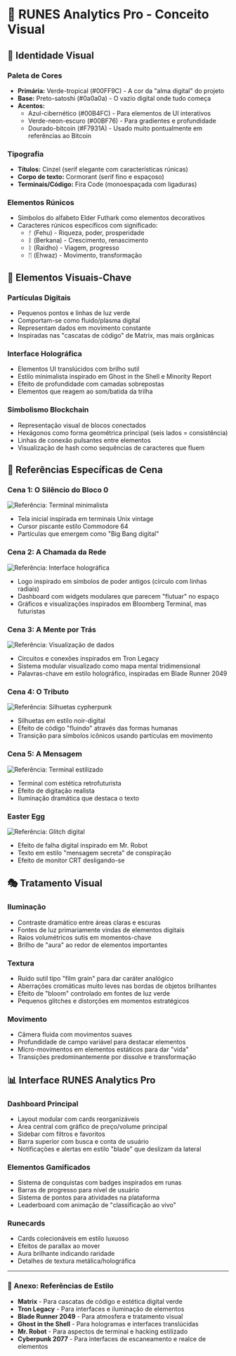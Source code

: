 # 🎨 RUNES Analytics Pro - Conceito Visual

## 💠 Identidade Visual

### Paleta de Cores
- **Primária:** Verde-tropical (#00FF9C) - A cor da "alma digital" do projeto
- **Base:** Preto-satoshi (#0a0a0a) - O vazio digital onde tudo começa
- **Acentos:**
  - Azul-cibernético (#00B4FC) - Para elementos de UI interativos
  - Verde-neon-escuro (#00BF76) - Para gradientes e profundidade
  - Dourado-bitcoin (#F7931A) - Usado muito pontualmente em referências ao Bitcoin

### Tipografia
- **Títulos:** Cinzel (serif elegante com características rúnicas)
- **Corpo de texto:** Cormorant (serif fino e espaçoso)
- **Terminais/Código:** Fira Code (monoespaçada com ligaduras)

### Elementos Rúnicos
- Símbolos do alfabeto Elder Futhark como elementos decorativos
- Caracteres rúnicos específicos com significado:
  - ᚠ (Fehu) - Riqueza, poder, prosperidade
  - ᛒ (Berkana) - Crescimento, renascimento
  - ᚱ (Raidho) - Viagem, progresso
  - ᛖ (Ehwaz) - Movimento, transformação

## 🌠 Elementos Visuais-Chave

### Partículas Digitais
- Pequenos pontos e linhas de luz verde
- Comportam-se como fluido/plasma digital
- Representam dados em movimento constante
- Inspiradas nas "cascatas de código" de Matrix, mas mais orgânicas

### Interface Holográfica
- Elementos UI translúcidos com brilho sutil
- Estilo minimalista inspirado em Ghost in the Shell e Minority Report
- Efeito de profundidade com camadas sobrepostas
- Elementos que reagem ao som/batida da trilha

### Simbolismo Blockchain
- Representação visual de blocos conectados
- Hexágonos como forma geométrica principal (seis lados = consistência)
- Linhas de conexão pulsantes entre elementos
- Visualização de hash como sequências de caracteres que fluem

## 📸 Referências Específicas de Cena

### Cena 1: O Silêncio do Bloco 0
![Referência: Terminal minimalista](https://static.vecteezy.com/system/resources/previews/003/520/223/original/programmer-code-on-laptop-vector.jpg)
- Tela inicial inspirada em terminais Unix vintage
- Cursor piscante estilo Commodore 64
- Partículas que emergem como "Big Bang digital"

### Cena 2: A Chamada da Rede
![Referência: Interface holográfica](https://cdn.dribbble.com/users/2286726/screenshots/16888457/media/a2705eb2c9af49fcf1fcee9b44d0d407.png)
- Logo inspirado em símbolos de poder antigos (círculo com linhas radiais)
- Dashboard com widgets modulares que parecem "flutuar" no espaço
- Gráficos e visualizações inspirados em Bloomberg Terminal, mas futuristas

### Cena 3: A Mente por Trás
![Referência: Visualização de dados](https://miro.medium.com/max/1400/1*W0Dh6GQcwQyDBTLiV3tZZQ.jpeg)
- Circuitos e conexões inspirados em Tron Legacy
- Sistema modular visualizado como mapa mental tridimensional
- Palavras-chave em estilo holográfico, inspiradas em Blade Runner 2049

### Cena 4: O Tributo
![Referência: Silhuetas cypherpunk](https://i.pinimg.com/originals/f0/f0/a0/f0f0a0f9e778782b579c35d4da8f3c4c.jpg)
- Silhuetas em estilo noir-digital
- Efeito de código "fluindo" através das formas humanas
- Transição para símbolos icônicos usando partículas em movimento

### Cena 5: A Mensagem
![Referência: Terminal estilizado](https://i.pinimg.com/originals/8a/15/f7/8a15f7f0c5be4bc9c5a554f534d73a9b.jpg)
- Terminal com estética retrofuturista
- Efeito de digitação realista
- Iluminação dramática que destaca o texto

### Easter Egg
![Referência: Glitch digital](https://media.istockphoto.com/vectors/glitch-effect-on-a-dark-background-vector-id1151593506)
- Efeito de falha digital inspirado em Mr. Robot
- Texto em estilo "mensagem secreta" de conspiração
- Efeito de monitor CRT desligando-se

## 🎭 Tratamento Visual

### Iluminação
- Contraste dramático entre áreas claras e escuras
- Fontes de luz primariamente vindas de elementos digitais
- Raios volumétricos sutis em momentos-chave
- Brilho de "aura" ao redor de elementos importantes

### Textura
- Ruído sutil tipo "film grain" para dar caráter analógico
- Aberrações cromáticas muito leves nas bordas de objetos brilhantes
- Efeito de "bloom" controlado em fontes de luz verde
- Pequenos glitches e distorções em momentos estratégicos

### Movimento
- Câmera fluida com movimentos suaves
- Profundidade de campo variável para destacar elementos
- Micro-movimentos em elementos estáticos para dar "vida"
- Transições predominantemente por dissolve e transformação

## 📊 Interface RUNES Analytics Pro

### Dashboard Principal
- Layout modular com cards reorganizáveis
- Área central com gráfico de preço/volume principal
- Sidebar com filtros e favoritos
- Barra superior com busca e conta de usuário
- Notificações e alertas em estilo "blade" que deslizam da lateral

### Elementos Gamificados
- Sistema de conquistas com badges inspirados em runas
- Barras de progresso para nível de usuário
- Sistema de pontos para atividades na plataforma
- Leaderboard com animação de "classificação ao vivo"

### Runecards
- Cards colecionáveis em estilo luxuoso
- Efeitos de parallax ao mover
- Aura brilhante indicando raridade
- Detalhes de textura metálica/holográfica

---

### 📌 Anexo: Referências de Estilo
- **Matrix** - Para cascatas de código e estética digital verde
- **Tron Legacy** - Para interfaces e iluminação de elementos
- **Blade Runner 2049** - Para atmosfera e tratamento visual
- **Ghost in the Shell** - Para hologramas e interfaces translúcidas
- **Mr. Robot** - Para aspectos de terminal e hacking estilizado
- **Cyberpunk 2077** - Para interfaces de escaneamento e realce de elementos 